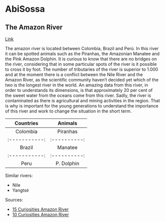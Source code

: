 # AbiSossa

## The Amazon River

[Link](https://pixabay.com/photos/river-guapor%c3%a9-amazon-nature-boat-1841419/)

The amazon river is located between Colombia, Brazil and Perú. In this river it can be spotted animals such as the Piranhas, the Amazonian Manatee and the Pink Amazon Dolphin. It is curious to know that there are no bridges on the river, considering that in some particular spots of the river is it possible to cross it by foot.
The number of tributaries of the river is superior to 1.000 and at the moment there is a conflict between the Nile River and the Amazon River, as the scientific community haven’t decided yet which of the two is the longest river in the world. An amazing data from this river, in order to understands its dimensions, is that approximately 20 per cent of the sweet water from the oceans come from this river.
Sadly, the river is contaminated as there is agricultural and mining activities in the region. That is why is important for the young generations to understand the importance of this river and work to change the situation in the short term.

|  Countries  |   Animals  |
|:-----------:|:----------:|
|  Colombia   |  Piranhas  |
|:-----------:|:----------:|
|   Brazil    |  Manatee   |
|:-----------:|:----------:|
|    Peru     | P. Dolphin |

Similar rivers:

* Nile
* Yangtsé

Sources:

* [15 Curiosities Amazon River][1]
* [10 Curiosities Amazon River][2]

[1]:https://www.swedishnomad.com/es/curiosidades-sobre-el-rio-amazonas/
[2]:https://www.iagua.es/blogs/magic-places/10-curiosidades-amazonas-rio-excesos
